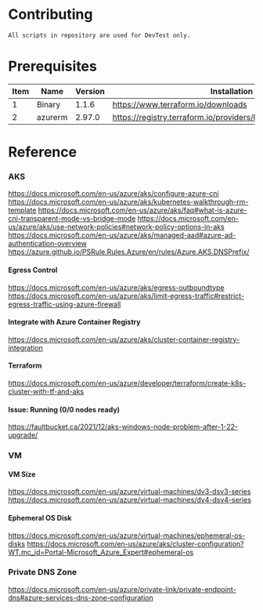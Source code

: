 # Contributing

```
All scripts in repository are used for DevTest only.
```

# Prerequisites

| Item | Name | Version | Installation | 
| - | - | - | - | 
| 1 | Binary | 1.1.6 | https://www.terraform.io/downloads | 
| 2 | azurerm | 2.97.0 | https://registry.terraform.io/providers/hashicorp/azurerm/2.97.0 |

# Reference

### AKS
https://docs.microsoft.com/en-us/azure/aks/configure-azure-cni
https://docs.microsoft.com/en-us/azure/aks/kubernetes-walkthrough-rm-template
https://docs.microsoft.com/en-us/azure/aks/faq#what-is-azure-cni-transparent-mode-vs-bridge-mode
https://docs.microsoft.com/en-us/azure/aks/use-network-policies#network-policy-options-in-aks
https://docs.microsoft.com/en-us/azure/aks/managed-aad#azure-ad-authentication-overview
https://azure.github.io/PSRule.Rules.Azure/en/rules/Azure.AKS.DNSPrefix/

#### Egress Control
https://docs.microsoft.com/en-us/azure/aks/egress-outboundtype
https://docs.microsoft.com/en-us/azure/aks/limit-egress-traffic#restrict-egress-traffic-using-azure-firewall

#### Integrate with Azure Container Registry
https://docs.microsoft.com/en-us/azure/aks/cluster-container-registry-integration

#### Terraform
https://docs.microsoft.com/en-us/azure/developer/terraform/create-k8s-cluster-with-tf-and-aks

#### Issue: Running (0/0 nodes ready) 
https://faultbucket.ca/2021/12/aks-windows-node-problem-after-1-22-upgrade/

### VM

#### VM Size
https://docs.microsoft.com/en-us/azure/virtual-machines/dv3-dsv3-series
https://docs.microsoft.com/en-us/azure/virtual-machines/dv4-dsv4-series

#### Ephemeral OS Disk
https://docs.microsoft.com/en-us/azure/virtual-machines/ephemeral-os-disks
https://docs.microsoft.com/en-us/azure/aks/cluster-configuration?WT.mc_id=Portal-Microsoft_Azure_Expert#ephemeral-os

### Private DNS Zone
https://docs.microsoft.com/en-us/azure/private-link/private-endpoint-dns#azure-services-dns-zone-configuration


